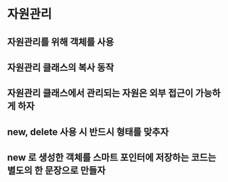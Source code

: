 # 자원관리
## 자원관리를 위해 객체를 사용

## 자원관리 클래스의 복사 동작

## 자원관리 클래스에서 관리되는 자원은 외부 접근이 가능하게 하자

## new, delete 사용 시 반드시 형태를 맞추자

## new 로 생성한 객체를 스마트 포인터에 저장하는 코드는 별도의 한 문장으로 만들자
